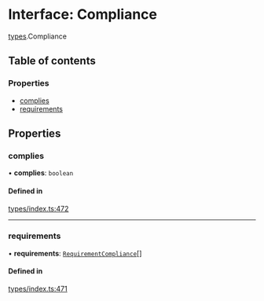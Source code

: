 # Interface: Compliance

[types](../wiki/types).Compliance

## Table of contents

### Properties

- [complies](../wiki/types.Compliance#complies)
- [requirements](../wiki/types.Compliance#requirements)

## Properties

### complies

• **complies**: `boolean`

#### Defined in

[types/index.ts:472](https://github.com/PolymathNetwork/polymesh-sdk/blob/299ce247/src/types/index.ts#L472)

___

### requirements

• **requirements**: [`RequirementCompliance`](../wiki/types.RequirementCompliance)[]

#### Defined in

[types/index.ts:471](https://github.com/PolymathNetwork/polymesh-sdk/blob/299ce247/src/types/index.ts#L471)

